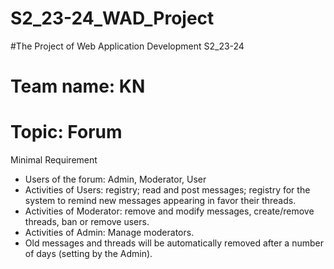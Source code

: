 # S2_23-24_WAD_Project 
#The Project of Web Application Development S2_23-24
# Team name: KN
# Topic: Forum
Minimal Requirement
- Users of the forum: Admin, Moderator, User
- Activities of Users: registry; read and post messages; registry for the system to remind new messages appearing in favor their threads.
- Activities of Moderator: remove and modify messages, create/remove threads, ban or remove users.
- Activities of Admin: Manage moderators.
- Old messages and threads will be automatically removed after a number of days (setting by the Admin).
